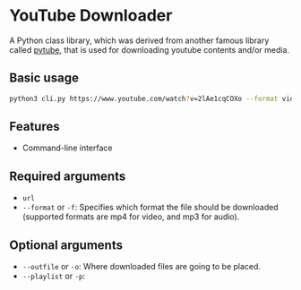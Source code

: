 # YouTube Downloader

A Python class library, which was derived from another famous library called [pytube](https://pytube.io/en/latest/), that is used for downloading youtube contents and/or media.

## Basic usage

```bash
python3 cli.py https://www.youtube.com/watch?v=2lAe1cqCOXo --format video
```

## Features

- Command-line interface

## Required arguments

- `url`
- `--format` or `-f`: Specifies which format the file should be downloaded (supported formats are mp4 for video, and mp3 for audio).

## Optional arguments

- `--outfile` or `-o`: Where downloaded files are going to be placed.
- `--playlist` or `-p`:
